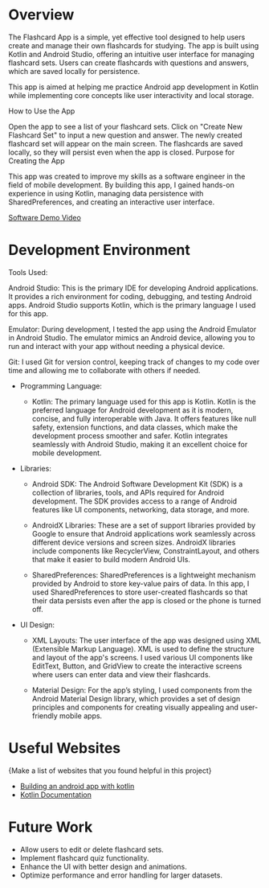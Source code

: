 # Overview

The Flashcard App is a simple, yet effective tool designed to help users create and manage their own flashcards for studying. 
The app is built using Kotlin and Android Studio, offering an intuitive user interface for managing flashcard sets. Users can 
create flashcards with questions and answers, which are saved locally for persistence.

This app is aimed at helping me practice Android app development in Kotlin while implementing core concepts like user interactivity 
and local storage.

How to Use the App

Open the app to see a list of your flashcard sets.
Click on "Create New Flashcard Set" to input a new question and answer.
The newly created flashcard set will appear on the main screen.
The flashcards are saved locally, so they will persist even when the app is closed.
Purpose for Creating the App

This app was created to improve my skills as a software engineer in the field of mobile development. By building this app, 
I gained hands-on experience in using Kotlin, managing data persistence with SharedPreferences, and creating an interactive 
user interface.


[Software Demo Video]([https://ooo.mmhmm.app/watch/z_6Hw8Lf6xfVNfcl8Dvxkf])

# Development Environment

Tools Used:

Android Studio: This is the primary IDE for developing Android applications. It provides a rich environment for coding, 
debugging, and testing Android apps. Android Studio supports Kotlin, which is the primary language I used for this app.

Emulator: During development, I tested the app using the Android Emulator in Android Studio. The emulator mimics an 
Android device, allowing you to run and interact with your app without needing a physical device.

Git: I used Git for version control, keeping track of changes to my code over time and allowing me to collaborate 
with others if needed.

* Programming Language:

  * Kotlin: The primary language used for this app is Kotlin. Kotlin is the preferred language for Android development as it is 
  modern, concise, and fully interoperable with Java. It offers features like null safety, extension functions, and data classes, 
  which make the development process smoother and safer. Kotlin integrates seamlessly with Android Studio, making it an excellent 
  choice for mobile development.

* Libraries:

  * Android SDK: The Android Software Development Kit (SDK) is a collection of libraries, tools, and APIs required for Android development. 
  The SDK provides access to a range of Android features like UI components, networking, data storage, and more.

  * AndroidX Libraries: These are a set of support libraries provided by Google to ensure that Android applications work seamlessly across 
  different device versions and screen sizes. AndroidX libraries include components like RecyclerView, ConstraintLayout, and others that 
  make it easier to build modern Android UIs.

  *  SharedPreferences: SharedPreferences is a lightweight mechanism provided by Android to store key-value pairs of data. In this app, I used 
  SharedPreferences to store user-created flashcards so that their data persists even after the app is closed or the phone is turned off.

* UI Design:

  * XML Layouts: The user interface of the app was designed using XML (Extensible Markup Language). XML is used to define the structure and 
  layout of the app's screens. I used various UI components like EditText, Button, and GridView to create the interactive screens where users
  can enter data and view their flashcards.

  * Material Design: For the app’s styling, I used components from the Android Material Design library, which provides a set of design principles 
   and components for creating visually appealing and user-friendly mobile apps.

# Useful Websites

{Make a list of websites that you found helpful in this project}
* [Building an android app with kotlin]([https://medium.com/@atushar580/building-an-android-quiz-app-with-kotlin-a-step-by-step-guide-6361391eecad])
* [Kotlin Documentation]([http://url.link.goes.here](https://kotlinlang.org/docs/getting-started.html))

# Future Work

* Allow users to edit or delete flashcard sets.
* Implement flashcard quiz functionality.
* Enhance the UI with better design and animations.
* Optimize performance and error handling for larger datasets.
